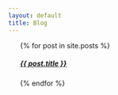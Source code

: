 ```yaml
---
layout: default
title: Blog
---
```

<ul>
  {% for post in site.posts %}
  <h5><a href="{{ post.url }}">{{ post.title }}</a></h5>
  {% endfor %}
</ul>
